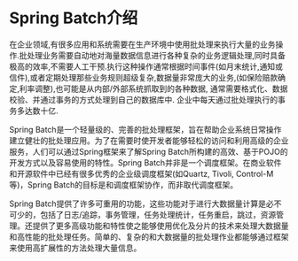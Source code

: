 # Spring Batch介绍

在企业领域,有很多应用和系统需要在生产环境中使用批处理来执行大量的业务操作.批处理业务需要自动地对海量数据信息进行各种复杂的业务逻辑处理,同时具备极高的效率,不需要人工干预.执行这种操作通常根据时间事件(如月末统计,通知或信件),或者定期处理那些业务规则超级复杂,数据量非常庞大的业务,(如保险赔款确定,利率调整),也可能是从内部/外部系统抓取到的各种数据, 通常需要格式化、数据校验、并通过事务的方式处理到自己的数据库中. 企业中每天通过批处理执行的事务多达数十亿.


Spring Batch是一个轻量级的、完善的批处理框架，旨在帮助企业系统日常操作建立健壮的批处理应用。为了在需要时使开发者能够轻松的访问和利用高级的企业服务，人们可以通过Spring框架来了解Spring Batch所构建的高效、基于POJO的开发方式以及容易使用的特性。Spring Batch并非是一个调度框架。在商业软件和开源软件中已经有很多优秀的企业级调度框架(如Quartz, Tivoli, Control-M等)，Spring Batch的目标是和调度框架协作，而非取代调度框架。

Spring Batch提供了许多可重用的功能，这些功能对于进行大数据量计算是必不可少的，包括了日志/追踪，事务管理，任务处理统计，任务重启，跳过，资源管理。还提供了更多高级功能和特性使之能够使用优化及分片的技术来处理大数据量和高性能的批处理任务。简单的、复杂的和大数据量的批处理作业都能够通过框架来使用高扩展性的方法处理大量信息。
